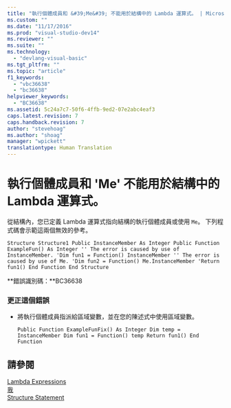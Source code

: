```yaml
---
title: "執行個體成員和 &#39;Me&#39; 不能用於結構中的 Lambda 運算式。 | Microsoft Docs"
ms.custom: ""
ms.date: "11/17/2016"
ms.prod: "visual-studio-dev14"
ms.reviewer: ""
ms.suite: ""
ms.technology: 
  - "devlang-visual-basic"
ms.tgt_pltfrm: ""
ms.topic: "article"
f1_keywords: 
  - "vbc36638"
  - "bc36638"
helpviewer_keywords: 
  - "BC36638"
ms.assetid: 5c24a7c7-50f6-4ffb-9ed2-07e2abc4eaf3
caps.latest.revision: 7
caps.handback.revision: 7
author: "stevehoag"
ms.author: "shoag"
manager: "wpickett"
translationtype: Human Translation
---
```

# 執行個體成員和 &#39;Me&#39; 不能用於結構中的 Lambda 運算式。
從結構內，您已定義 Lambda 運算式指向結構的執行個體成員或使用 `Me`。 下列程式碼會示範這兩個無效的參考。  
  
```vb#  
Structure Structure1 Public InstanceMember As Integer Public Function ExampleFun() As Integer '' The error is caused by use of InstanceMember. 'Dim fun1 = Function() InstanceMember '' The error is caused by use of Me. 'Dim fun2 = Function() Me.InstanceMember 'Return fun1() End Function End Structure  
```  
  
 **錯誤識別碼：**BC36638  
  
### 更正這個錯誤  
  
-   將執行個體成員指派給區域變數，並在您的陳述式中使用區域變數。  
  
    ```vb#  
    Public Function ExampleFunFix() As Integer Dim temp = InstanceMember Dim fun1 = Function() temp Return fun1() End Function  
    ```  
  
## 請參閱  
 [Lambda Expressions](../../visual-basic/programming-guide/language-features/procedures/lambda-expressions.md)   
 [我](http://msdn.microsoft.com/zh-tw/a65973c7-cf06-4547-9b25-9fba885525c2)   
 [Structure Statement](../../visual-basic/language-reference/statements/structure-statement.md)